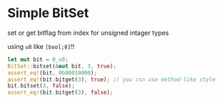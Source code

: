 # Simple BitSet

set or get bitflag from index for unsigned intager types

using `u8` like `[bool;8]`!!

```rs
let mut bit = 0_u8;
BitSet::bitset(&mut bit, 3, true);
assert_eq!(bit, 0b00010000);
assert_eq!(bit.bitget(3), true); // you csn use method-like style
bit.bitset(3, false);
assert_eq!(bit.bitget(3), false);
```
